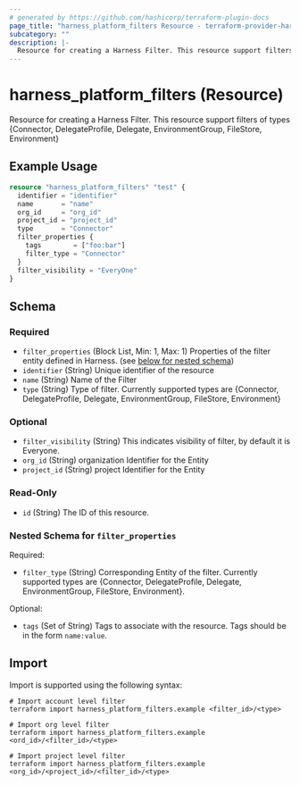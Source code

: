 ```yaml
---
# generated by https://github.com/hashicorp/terraform-plugin-docs
page_title: "harness_platform_filters Resource - terraform-provider-harness"
subcategory: ""
description: |-
  Resource for creating a Harness Filter. This resource support filters of types {Connector, DelegateProfile, Delegate, EnvironmentGroup, FileStore, Environment}
---
```


# harness_platform_filters (Resource)

Resource for creating a Harness Filter. This resource support filters of types {Connector, DelegateProfile, Delegate, EnvironmentGroup, FileStore, Environment}

## Example Usage

```terraform
resource "harness_platform_filters" "test" {
  identifier = "identifier"
  name       = "name"
  org_id     = "org_id"
  project_id = "project_id"
  type       = "Connector"
  filter_properties {
    tags        = ["foo:bar"]
    filter_type = "Connector"
  }
  filter_visibility = "EveryOne"
}
```

<!-- schema generated by tfplugindocs -->
## Schema

### Required

- `filter_properties` (Block List, Min: 1, Max: 1) Properties of the filter entity defined in Harness. (see [below for nested schema](#nestedblock--filter_properties))
- `identifier` (String) Unique identifier of the resource
- `name` (String) Name of the Filter
- `type` (String) Type of filter. Currently supported types are {Connector, DelegateProfile, Delegate, EnvironmentGroup, FileStore, Environment}

### Optional

- `filter_visibility` (String) This indicates visibility of filter, by default it is Everyone.
- `org_id` (String) organization Identifier for the Entity
- `project_id` (String) project Identifier for the Entity

### Read-Only

- `id` (String) The ID of this resource.

<a id="nestedblock--filter_properties"></a>
### Nested Schema for `filter_properties`

Required:

- `filter_type` (String) Corresponding Entity of the filter. Currently supported types are {Connector, DelegateProfile, Delegate, EnvironmentGroup, FileStore, Environment}.

Optional:

- `tags` (Set of String) Tags to associate with the resource. Tags should be in the form `name:value`.

## Import

Import is supported using the following syntax:

```shell
# Import account level filter
terraform import harness_platform_filters.example <filter_id>/<type>

# Import org level filter
terraform import harness_platform_filters.example <ord_id>/<filter_id>/<type>

# Import project level filter
terraform import harness_platform_filters.example <org_id>/<project_id>/<filter_id>/<type>
```
